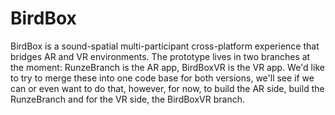 # BirdBox
BirdBox is a sound-spatial multi-participant cross-platform experience that bridges AR and VR environments. 
The prototype lives in two branches at the moment: RunzeBranch is the AR app, BirdBoxVR is the VR app. 
We'd like to try to merge these into one code base for both versions, we'll see if we can or even want
to do that, however, for now, to build the AR side, build the RunzeBranch and for the VR side, the BirdBoxVR
branch.

